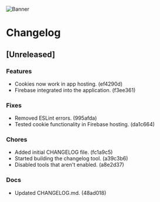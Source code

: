 ![Banner](https://cdn.bytez.com/images/inference/w9z-YQoGgr_xOoQpzI3c2.png)

# Changelog
## [Unreleased]
### Features
- Cookies now work in app hosting. (ef4290d)
- Firebase integrated into the application. (f3ee361)
### Fixes
- Removed ESLint errors. (995afda)
- Tested cookie functionality in Firebase hosting. (da1c664)
### Chores
- Added initial CHANGELOG file. (fc1a9c5)
- Started building the changelog tool. (a39c3b6)
- Disabled tools that aren't enabled. (a8e2d37)
### Docs
- Updated CHANGELOG.md. (48ad018)